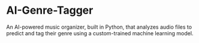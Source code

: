 # AI-Genre-Tagger
An AI-powered music organizer, built in Python, that analyzes audio files to predict and tag their genre using a custom-trained machine learning model.

